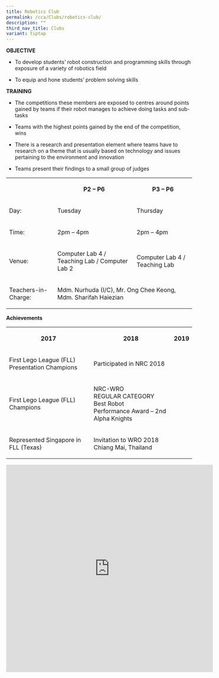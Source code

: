 ```yaml
---
title: Robotics Club
permalink: /cca/Clubs/robotics-club/
description: ""
third_nav_title: Clubs
variant: tiptap
---
```

<p><strong>OBJECTIVE</strong>
</p>
<ul data-tight="true" class="tight">
<li>
<p>To develop students’ robot construction and programming skills through
exposure of a variety of robotics field</p>
</li>
<li>
<p>To equip and hone students’ problem solving skills</p>
</li>
</ul>
<p><strong>TRAINING</strong>
</p>
<ul>
<li>
<p>The competitions these members are exposed to centres around points gained
by teams if their robot manages to achieve doing tasks and sub-tasks</p>
</li>
<li>
<p>Teams with the highest points gained by the end of the competition, wins</p>
</li>
<li>
<p>There is a research and presentation element where teams have to research
on a theme that is usually based on technology and issues pertaining to
the environment and innovation</p>
</li>
<li>
<p>Teams present their findings to a small group of judges</p>
</li>
</ul>
<table>
<tbody>
<tr>
<th rowspan="1" colspan="1">
<p></p>
</th>
<th rowspan="1" colspan="1">
<p>P2 – P6</p>
</th>
<th rowspan="1" colspan="1">
<p>P3 – P6</p>
</th>
</tr>
<tr>
<td rowspan="1" colspan="1">
<p>Day:</p>
</td>
<td rowspan="1" colspan="1">
<p>Tuesday</p>
</td>
<td rowspan="1" colspan="1">
<p>Thursday</p>
</td>
</tr>
<tr>
<td rowspan="1" colspan="1">
<p>Time:</p>
</td>
<td rowspan="1" colspan="1">
<p>2pm – 4pm</p>
</td>
<td rowspan="1" colspan="1">
<p>2pm – 4pm</p>
</td>
</tr>
<tr>
<td rowspan="1" colspan="1">
<p>Venue:</p>
</td>
<td rowspan="1" colspan="1">
<p>Computer Lab 4 / Teaching Lab / Computer Lab 2</p>
</td>
<td rowspan="1" colspan="1">
<p>Computer Lab 4 / Teaching Lab</p>
</td>
</tr>
<tr>
<td rowspan="1" colspan="1">
<p>Teachers-in-Charge:</p>
</td>
<td rowspan="1" colspan="2">
<p>Mdm. Nurhuda (I/C), Mr. Ong Chee Keong, Mdm. Sharifah Haiezian</p>
</td>
</tr>
</tbody>
</table>
<p><strong>Achievements</strong>
</p>
<table>
<tbody>
<tr>
<th rowspan="1" colspan="1">
<p>2017</p>
</th>
<th rowspan="1" colspan="1">
<p>2018</p>
</th>
<th rowspan="1" colspan="1">
<p>2019</p>
</th>
</tr>
<tr>
<td rowspan="1" colspan="1">
<p>First Lego League (FLL) Presentation Champions</p>
</td>
<td rowspan="1" colspan="1">
<p>Participated in NRC 2018</p>
</td>
<td rowspan="1" colspan="1">
<p></p>
</td>
</tr>
<tr>
<td rowspan="1" colspan="1">
<p>First Lego League (FLL) Champions</p>
</td>
<td rowspan="1" colspan="1">
<p>NRC-WRO
<br>REGULAR CATEGORY
<br>Best Robot
<br>Performance Award – 2nd Alpha Knights</p>
</td>
<td rowspan="1" colspan="1">
<p></p>
</td>
</tr>
<tr>
<td rowspan="1" colspan="1">
<p>Represented Singapore in FLL (Texas)</p>
</td>
<td rowspan="1" colspan="1">
<p>Invitation to WRO 2018 Chiang Mai, Thailand</p>
</td>
<td rowspan="1" colspan="1">
<p></p>
</td>
</tr>
</tbody>
</table>
<div class="iframe-wrapper">
<iframe height="560" width="560" allowfullscreen="true" frameborder="0" src="https://docs.google.com/presentation/d/e/2PACX-1vQkiZISIBriM-c53SJ0PdOa-AUl2g1svXDuPGp5ZemGMuJwHn6TCIJwIH04VytIvAvT8YkzYYgyadQk/embed?start=true&amp;loop=true&amp;delayms=3000"></iframe>
</div>
<p></p>